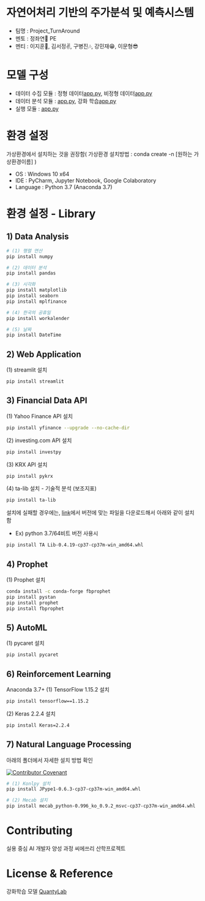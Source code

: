 # 자연어처리 기반의 주가분석 및 예측시스템
- 팀명 : Project_TurnAround
- 멘토 : 정좌연🗽 PE 
- 멘티 : 이지훈👤, 김서정✌, 구병진🎶, 강민재😁, 이문형😎

# 모델 구성
- 데이터 수집 모듈 : 정형 데이터[app.py](https://github.com/quantylab/rltrader), 비정형 데이터[app.py](https://github.com/quantylab/rltrader)
- 데이터 분석 모듈 : [app.py](https://github.com/quantylab/rltrader), 강화 학습[app.py](https://github.com/quantylab/rltrader)
- 실행 모듈 : [app.py](https://github.com/quantylab/rltrader)

# 환경 설정
가상환경에서 설치하는 것을 권장함( 가상환경 설치방법 : conda create -n [원하는 가상환경이름] )
- OS : Windows 10 x64
- IDE : PyCharm, Jupyter Notebook, Google Colaboratory
- Language : Python 3.7 (Anaconda 3.7)

# 환경 설정 - Library
## 1) Data Analysis
```bash
# (1) 행렬 연산
pip install numpy

# (2) 데이터 분석
pip install pandas

# (3) 시각화
pip install matplotlib
pip install seaborn
pip install mplfinance

# (4) 한국의 공휴일
pip install workalender

# (5) 날짜
pip install DateTime
```

## 2) Web Application
(1) streamlit 설치
```bash
pip install streamlit
```

## 3) Financial Data API
(1) Yahoo Finance API 설치
```bash
pip install yfinance --upgrade --no-cache-dir
```

(2) investing.com API 설치
```bash
pip install investpy
```

(3) KRX API 설치
```bash
pip install pykrx
```

(4) ta-lib 설치 - 기술적 분석 (보조지표)
```bash
pip install ta-lib
```
설치에 실패할 경우에는, [link](https://www.lfd.uci.edu/~gohlke/pythonlibs/#ta-lib)에서 버전에 맞는 파일을 다운로드해서 아래와 같이 설치함
- Ex) python 3.7/64비트 버전 사용시
```bash
pip install TA Lib‑0.4.19‑cp37‑cp37m‑win_amd64.whl
```

## 4) Prophet
(1) Prophet 설치
```bash
conda install -c conda-forge fbprophet
pip install pystan
pip install prophet
pip install fbprophet
```

## 5) AutoML
(1) pycaret 설치
```bash
pip install pycaret
```

## 6) Reinforcement Learning
Anaconda 3.7+
(1) TensorFlow 1.15.2 설치
```bash
pip install tensorflow==1.15.2
```

(2) Keras 2.2.4 설치
```bash
pip install Keras=2.2.4
```

## 7) Natural Language Processing
아래의 폴더에서 자세한 설치 방법 확인
<p>
<p align="Left">
    <a href="https://github.com/ejihoon6065/Project_TurnAround/blob/master/NLP/ReadMe.md">  
        <img alt="Contributor Covenant" src="https://img.shields.io/badge/NLP%20-Mecab%20-ff69b4.svg">
    </a>
</p>

```bash
# (1) Konlpy 설치
pip install JPype1‑0.6.3‑cp37‑cp37m‑win_amd64.whl

# (2) Mecab 설치
pip install mecab_python-0.996_ko_0.9.2_msvc-cp37-cp37m-win_amd64.whl
```

# Contributing
실용 중심 AI 개발자 양성 과정 씨에쓰리 산학프로젝트

# License & Reference
강화학습 모델 [QuantyLab](https://github.com/quantylab/rltrader)
